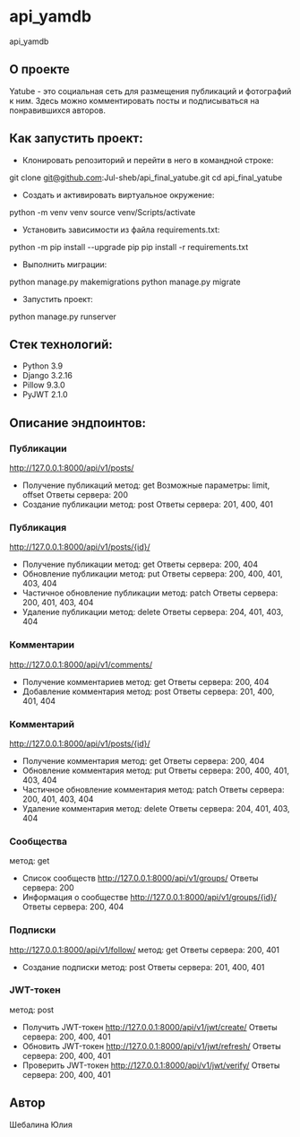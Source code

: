 # api_yamdb
api_yamdb

## О проекте
Yatube - это социальная сеть для размещения публикаций и фотографий к ним. Здесь можно комментировать посты и подписываться на понравившихся авторов.

## Как запустить проект:
- Клонировать репозиторий и перейти в него в командной строке:

git clone git@github.com:Jul-sheb/api_final_yatube.git
cd api_final_yatube

- Cоздать и активировать виртуальное окружение:

python -m venv venv
source venv/Scripts/activate

- Установить зависимости из файла requirements.txt:

python -m pip install --upgrade pip
pip install -r requirements.txt

- Выполнить миграции:

python manage.py makemigrations
python manage.py migrate

- Запустить проект:

python manage.py runserver

## Стек технологий:
- Python 3.9
- Django 3.2.16
- Pillow 9.3.0
- PyJWT 2.1.0

## Описание эндпоинтов:

### Публикации
http://127.0.0.1:8000/api/v1/posts/
- Получение публикаций
метод: get
Возможные параметры: limit, offset
Ответы сервера: 200
- Создание публикации
метод: post
Ответы сервера: 201, 400, 401

### Публикация
http://127.0.0.1:8000/api/v1/posts/{id}/
- Получение публикации
метод: get
Ответы сервера: 200, 404
- Обновление публикации
метод: put
Ответы сервера: 200, 400, 401, 403, 404
- Частичное обновление публикации
метод: patch
Ответы сервера: 200, 401, 403, 404
- Удаление публикации
метод: delete
Ответы сервера: 204, 401, 403, 404

### Комментарии
http://127.0.0.1:8000/api/v1/comments/
- Получение комментариев
метод: get
Ответы сервера: 200, 404
- Добавление комментария
метод: post
Ответы сервера: 201, 400, 401, 404

### Комментарий
http://127.0.0.1:8000/api/v1/posts/{id}/
- Получение комментария
метод: get
Ответы сервера: 200, 404
- Обновление комментария
метод: put
Ответы сервера: 200, 400, 401, 403, 404
- Частичное обновление комментария
метод: patch
Ответы сервера: 200, 401, 403, 404
- Удаление комментария
метод: delete
Ответы сервера: 204, 401, 403, 404

### Сообщества
метод: get
- Список сообществ
http://127.0.0.1:8000/api/v1/groups/
Ответы сервера: 200
- Информация о сообществе
http://127.0.0.1:8000/api/v1/groups/{id}/
Ответы сервера: 200, 404

### Подписки
http://127.0.0.1:8000/api/v1/follow/
метод: get
Ответы сервера: 200, 401
- Создание подписки
метод: post
Ответы сервера: 201, 400, 401

### JWT-токен
метод: post
- Получить JWT-токен
http://127.0.0.1:8000/api/v1/jwt/create/
Ответы сервера: 200, 400, 401
- Обновить JWT-токен
http://127.0.0.1:8000/api/v1/jwt/refresh/
Ответы сервера: 200, 400, 401
- Проверить JWT-токен
http://127.0.0.1:8000/api/v1/jwt/verify/
Ответы сервера: 200, 400, 401

## Автор
Шебалина Юлия
